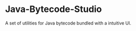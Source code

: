 Java-Bytecode-Studio
====================

A set of utilities for Java bytecode bundled with a intuitive UI.